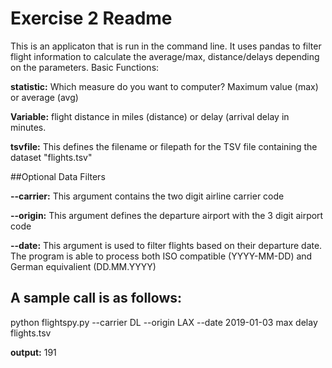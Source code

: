 # Exercise 2 Readme

This is an applicaton that is run in the command line. It uses pandas to filter flight information to calculate the average/max, distance/delays depending on the parameters.
Basic Functions:

**statistic:** Which measure do you want to computer? Maximum value (max) or average (avg)

**Variable:** flight distance in miles (distance) or delay (arrival delay in minutes.

**tsvfile:** This defines the filename or filepath for the TSV file containing the dataset "flights.tsv"

##Optional Data Filters

**--carrier:** This argument contains the two digit airline carrier code

**--origin:** This argument defines the departure airport with the 3 digit airport code

**--date:** This argument is used to filter flights based on their departure date. The program is able to process both ISO compatible (YYYY-MM-DD) and German equivalient (DD.MM.YYYY)

## A sample call is as follows:

python flightspy.py --carrier DL --origin LAX --date 2019-01-03 max delay flights.tsv

**output:** 191

